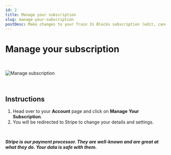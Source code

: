 ```yaml
---
id: 2
title: Manage your subscription
slug: manage-your-subscription
postDesc: Make changes to your Train In Blocks subscription (edit, cancel).
---
```

# Manage your subscription

<br>

![Manage subscription](/help-img/2.gif)

<br>

## Instructions

1. Head over to your **Account** page and click on **Manage** **Your** **Subscription**.
2. You will be redirected to Stripe to change your details and settings.

<br>

**_Stripe is our payment processor. They are well-known and are great at what they do. Your data is safe with them._**